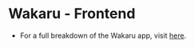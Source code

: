 # Wakaru - Frontend

+ For a full breakdown of the Wakaru app, visit [here](https://github.com/ACC25/wakaru).
